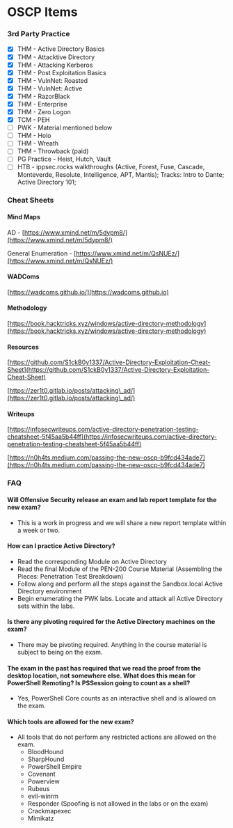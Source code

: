 # OSCP Items

### 3rd Party Practice

* [x] THM - Active Directory Basics&#x20;
* [x] THM - Attacktive Directory&#x20;
* [x] THM - Attacking Kerberos&#x20;
* [x] THM - Post Exploitation Basics&#x20;
* [x] THM - VulnNet: Roasted
* [x] THM - VulnNet: Active
* [x] THM - RazorBlack
* [x] THM - Enterprise
* [x] THM - Zero Logon
* [x] TCM - PEH
* [ ] PWK - Material mentioned below
* [ ] THM - Holo
* [ ] THM - Wreath
* [ ] THM - Throwback (paid)&#x20;
* [ ] PG Practice - Heist, Hutch, Vault&#x20;
* [ ] HTB - ippsec.rocks walkthroughs (Active, Forest, Fuse, Cascade, Monteverde, Resolute, Intelligence, APT, Mantis); Tracks: Intro to Dante; Active Directory 101;

### Cheat Sheets

#### Mind Maps

AD - [https://www.xmind.net/m/5dypm8/](https://www.xmind.net/m/5dypm8/)

General Enumeration - [https://www.xmind.net/m/QsNUEz/](https://www.xmind.net/m/QsNUEz/)

#### WADComs

[https://wadcoms.github.io/](https://wadcoms.github.io)

#### Methodology

[https://book.hacktricks.xyz/windows/active-directory-methodology](https://book.hacktricks.xyz/windows/active-directory-methodology)

#### Resources

[https://github.com/S1ckB0y1337/Active-Directory-Exploitation-Cheat-Sheet](https://github.com/S1ckB0y1337/Active-Directory-Exploitation-Cheat-Sheet)

[https://zer1t0.gitlab.io/posts/attacking\_ad/](https://zer1t0.gitlab.io/posts/attacking\_ad/)

#### Writeups

[https://infosecwriteups.com/active-directory-penetration-testing-cheatsheet-5f45aa5b44ff](https://infosecwriteups.com/active-directory-penetration-testing-cheatsheet-5f45aa5b44ff)

[https://n0h4ts.medium.com/passing-the-new-oscp-b9fcd434ade7](https://n0h4ts.medium.com/passing-the-new-oscp-b9fcd434ade7)

### FAQ

#### Will Offensive Security release an exam and lab report template for the new exam?

* This is a work in progress and we will share a new report template within a week or two.

#### How can I practice Active Directory?

* Read the corresponding Module on Active Directory&#x20;
* Read the final Module of the PEN-200 Course Material (Assembling the Pieces: Penetration Test Breakdown)
* Follow along and perform all the steps against the Sandbox.local Active Directory environment
* Begin enumerating the PWK labs. Locate and attack all Active Directory sets within the labs.

#### Is there any pivoting required for the Active Directory machines on the exam?

* There may be pivoting required. Anything in the course material is subject to being on the exam.

#### The exam in the past has required that we read the proof from the desktop location, not somewhere else. What does this mean for PowerShell Remoting? Is PSSession going to count as a shell?

* Yes, PowerShell Core counts as an interactive shell and is allowed on the exam.

#### Which tools are allowed for the new exam?

* All tools that do not perform any restricted actions are allowed on the exam.
  * BloodHound
  * SharpHound
  * PowerShell Empire
  * Covenant&#x20;
  * Powerview
  * Rubeus
  * evil-winrm
  * Responder (Spoofing is not allowed in the labs or on the exam)
  * Crackmapexec
  * Mimikatz
